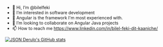 - 👋 Hi, I’m @bilelfeki
- 👀 I’m interested in software development
- 🌱 Angular is the framework I'm most experienced with.
- 💞️ I’m looking to collaborate on Angular Java projects 
- 📫 How to reach me https://www.linkedin.com/in/bilel-feki-dit-kaaniche/


[![JSON Derulo's GitHub stats](https://github-readme-stats.vercel.app/api?username=bilelfeki&show_icons=true&theme=transparent)](https://github.com/anuraghazra/github-readme-stats)

